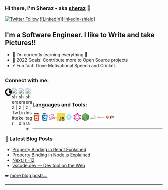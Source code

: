 ### Hi there, I'm Sheraz - aka [sheraz][website] 👋 

[![Twitter Follow](https://twitter.com/sherazkhan801?lang=bg)](https://twitter.com/sherazkhan801?lang=bg)
[![LinkedIn][linkedin-shield]][linkedin-url]

## I'm a Software Engineer. I like to Write and take Pictures!!

- 🌱 I’m currently learning everything 🤣
- 🥅 2022 Goals: Contribute more to Open Source projects
- ⚡ Fun fact: I love Motivational Speech and Cricket.

### Connect with me:

[<img align="left" alt="sheraz.com" width="22px" src="https://raw.githubusercontent.com/iconic/open-iconic/master/svg/globe.svg" />][website]
[<img align="left" alt="sheraz | Twitter" width="22px" src="https://cdn.jsdelivr.net/npm/simple-icons@v3/icons/twitter.svg" />][twitter]
[<img align="left" alt="sheraz | LinkedIn" width="22px" src="https://cdn.jsdelivr.net/npm/simple-icons@v3/icons/linkedin.svg" />][linkedin-url]
[<img align="left" alt="sheraz | Instagram" width="22px" src="https://cdn.jsdelivr.net/npm/simple-icons@v3/icons/instagram.svg" />][instagram]

<br />

### Languages and Tools:


[<img align="left" alt="HTML5" width="26px" src="https://raw.githubusercontent.com/github/explore/80688e429a7d4ef2fca1e82350fe8e3517d3494d/topics/html/html.png" />][website]
[<img align="left" alt="CSS3" width="26px" src="https://raw.githubusercontent.com/github/explore/80688e429a7d4ef2fca1e82350fe8e3517d3494d/topics/css/css.png" />][website]
[<img align="left" alt="Sass" width="26px" src="https://raw.githubusercontent.com/github/explore/80688e429a7d4ef2fca1e82350fe8e3517d3494d/topics/sass/sass.png" />][website]
[<img align="left" alt="JavaScript" width="26px" src="https://raw.githubusercontent.com/github/explore/80688e429a7d4ef2fca1e82350fe8e3517d3494d/topics/javascript/javascript.png" />][website]
[<img align="left" alt="React" width="26px" src="https://raw.githubusercontent.com/github/explore/80688e429a7d4ef2fca1e82350fe8e3517d3494d/topics/react/react.png" />][website]
[<img align="left" alt="GraphQL" width="26px" src="https://raw.githubusercontent.com/github/explore/80688e429a7d4ef2fca1e82350fe8e3517d3494d/topics/graphql/graphql.png" />][website]
[<img align="left" alt="Node.js" width="26px" src="https://raw.githubusercontent.com/github/explore/80688e429a7d4ef2fca1e82350fe8e3517d3494d/topics/nodejs/nodejs.png" />][website]
[<img align="left" alt="MySQL" width="26px" src="https://raw.githubusercontent.com/github/explore/80688e429a7d4ef2fca1e82350fe8e3517d3494d/topics/mysql/mysql.png" />][website]
[<img align="left" alt="MongoDB" width="26px" src="https://raw.githubusercontent.com/github/explore/80688e429a7d4ef2fca1e82350fe8e3517d3494d/topics/mongodb/mongodb.png" />][website]
[<img align="left" alt="Git" width="26px" src="https://raw.githubusercontent.com/github/explore/80688e429a7d4ef2fca1e82350fe8e3517d3494d/topics/git/git.png" />][website]

<br />
<br />

---

### 📕 Latest Blog Posts

<!-- BLOG-POST-LIST:START -->
- [Property Binding in React Explained](https://medium.com/@sherazkhan_87505)
- [Property Binding in Node.js Explained](https://medium.com/@sherazkhan_87505)
- [Next.js -12](https://medium.com/@sherazkhan_87505)
- [vscode.dev — Dev tool on the Web](https://medium.com/@sherazkhan_87505)
<!-- BLOG-POST-LIST:END -->

➡️ [more blog posts...](https://sherazkhan801.blogspot.com)

---

[website]: https://sherazkhan801.vercel.app
[twitter]: https://twitter.com/sherazkhan801?lang=bg
[instagram]: https://www.instagram.com/sherazkhan801/?hl=en
[linkedin-url]: https://www.linkedin.com/in/sheraz-khan-343339160/
